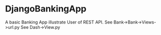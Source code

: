 # DjangoBankingApp
A basic Banking App illustrate User of REST API.
See Bank->Bank->Views->url.py
See Dash->View.py
